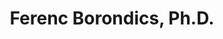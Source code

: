 ---
type: "testimonials"
title: "Ferenc Borondics, Ph.D."
image: "Borondics_Ferenc_small.jpg"
position: "Principal beamline scientist at SMIS"
institution: "SOLEIL synchrotron, France"
text: "The scientific community is in need of tools that allow easy construction of workflows and visualizations and are capable of analyzing large amounts of data. Orange is a powerful platform to perform data analysis and visualization, see data flow and become more productive. It provides a clean, open source platform and the possibility to add further functionality for all fields of science."
---